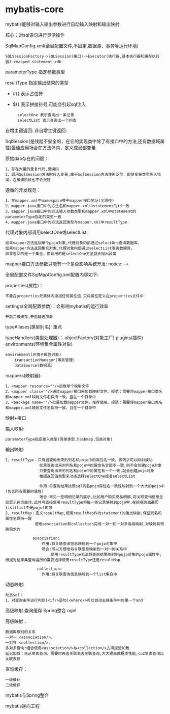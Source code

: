 # mybatis-core

mybatis能够对输入输出参数进行自动输入映射和输出映射

核心：对sql语句进行灵活操作

SqlMapConfig.xml(全局配置文件,不固定,数据源、事务等运行环境)

	SQLSessionFactory->SQLSession(接口)->Executor(执行器,基本执行器和缓存执行器)->mapped statement->db

parameterType 指定参数类型

resultType 指定输出结果的类型

* #{} 表示占位符
* ${} 表示拼接符号,可能会引起sql注入

		selectOne 表示查询出一条记录
		selectList 表示查询出一个列表

自增主键返回:
非自增主键返回:

SqlSession(是线程不安全的，在它的实现类中除了有接口中的方法,还有数据域属性)最佳应用场合在方法体内，定义成局部变量

原始dao存在的问题：

	1、存在大量的重复代码,硬编码
	2、调用SqlSession方法时传入变量,由于SqlSession方法使用泛型，即使变量类型传入错误，在编译阶段也不会报错

遵循的开发规范：

	1、在mapper.xml中namespace等于mapper接口地址(全路径)
	2、mapper.java接口中的方法名和mapper.xml中statement的id一致
	3、mapper.java接口中的方法输入参数类型和mapper.xml中statement的parameterType指定的类型一致
	4、mapper.java接口中的方法返回类型与mapper.xml中resultType


代理对象内部调用selectOne或selectList:

	如果mapper方法返回单个pojo对象,代理对象内部通过selectOne查询数据库。
	如果mapper方法返回集合对象,代理对象内部通过selectList查询数据库。
	如果返回的是一个集合，而调用的是selectOne方法就会抛出异常

mapper接口方法参数只能有一个是否影响系统开发:
notice:-->


全局配置文件SqlMapConfig.xml配置内容如下:

properties(属性)：

	不要在properties元素体内添加任何属性值,只将属性定义在properties文件中

settings(全局配置参数)：会影响mybatis的运行效率

	开启二级缓存,开启延迟加载
typeAliases(类型别名): 重点
	
typeHandlers(类型处理器)：
objectFactory(对象工厂)
plugins(插件)
environments(环境集合属性对象)

	environment(环境子属性对象)
		transactionManager(事务管理)
		dataSource(数据源)
mappers(映射器):

	1、<mapper resource=""/>加载单个映射文件
	2、<mapper class=""/>通过mapper接口来加载映射文件。规范：需要将mapper接口类名和mapper.xml映射文件名保持一致，且在一个目录中
	3、<package name=""/>批量加载mapper文件。推荐使用。规范：需要将mapper接口类名和mapper.xml映射文件名保持一致，且在一个目录中

映射+接口
	
输入映射:

	parameterType指定输入类型(简单类型,hashmap,包装对象)

输出映射:

	1、resultType：只有当查询出来的列名和pojo中的属性名一致，该列才可以映射成功
				   如果查询出来的列名和pojo中的属性名全部不一致,则不会创建pojo对象
				   只要查询出来的列名和pojo中的属性有一个一致,就会创建pojo对象
				   根据返回值类型来动态选择selectOne或者selectList

				   作用:将查询结果按照sql列名pojo属性名一致性映射到一个大大的pojo中(包含所有需要的属性)
				   场合:常见一些明细记录的展示,比如用户购买商品明细,将关联查询信息全部展示在页面时,此时可直接使用resultType将每一条记录映射到pojo中,在前端页面遍历list(list中是pojo)即可
	2、resultMap：定义resultMap,使用resultMap作为statement的输出映射,保证列名和属性名保持一致
				 使用association和collection完成一对一和一对多高级映射,对映射有特殊需求的

				association:
					作用:将关联查询信息映射到一个pojo对象中
					场合:可以方便地将关联信息映射到一对一的关系中
						使用resultType无法将查询结果映射到pojo对象的pojo属性中,根据对结果集查询遍历的需要选择使用resultType还是resultMap

				  collection:
					作用:将关联查询信息映射到一个list集合中
动态映射:

	动态sql：
	1、对查询条件进行判断(<if/>语句)<where/>可以自动去掉条件中的第一个and
	
	
高级映射 查询缓存 Spring整合 ognl

高级映射：

	数据库级别的关系
	一对一 <association/>、
	一对多 <collection/>、
	多对多查询:组合使用<association/>与<collection/>支持延迟加载
	延迟加载：先从单表查询、需要时再去关联表去关联查询,大大提高数据库性能,cuz单表查询比关联表快
查询缓存：

	一级缓存
	二级缓存
mybatis与Spring整合

mybatis逆向工程
